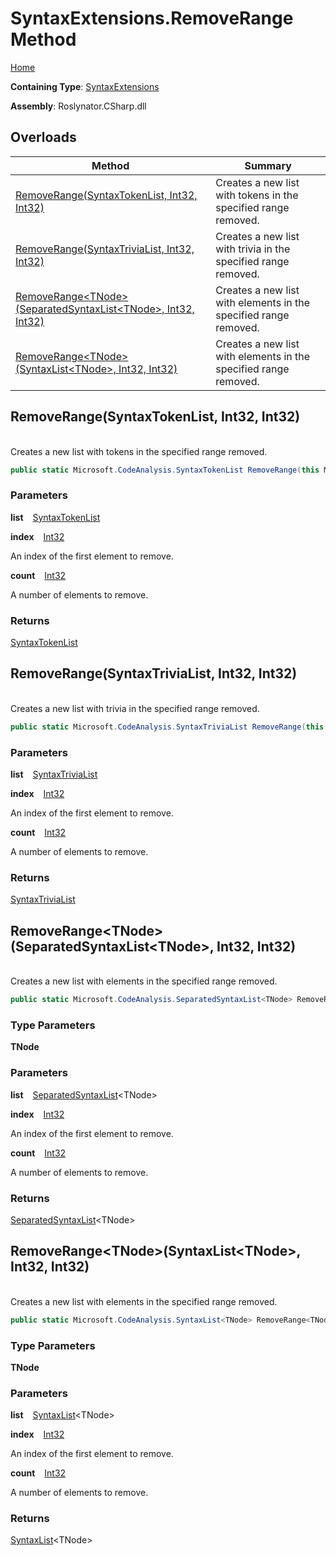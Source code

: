 # SyntaxExtensions\.RemoveRange Method

[Home](../../../../README.md)

**Containing Type**: [SyntaxExtensions](../README.md)

**Assembly**: Roslynator\.CSharp\.dll

## Overloads

| Method | Summary |
| ------ | ------- |
| [RemoveRange(SyntaxTokenList, Int32, Int32)](../RemoveRange/README.md#Roslynator_CSharp_SyntaxExtensions_RemoveRange_Microsoft_CodeAnalysis_SyntaxTokenList_System_Int32_System_Int32_) | Creates a new list with tokens in the specified range removed\. |
| [RemoveRange(SyntaxTriviaList, Int32, Int32)](../RemoveRange/README.md#Roslynator_CSharp_SyntaxExtensions_RemoveRange_Microsoft_CodeAnalysis_SyntaxTriviaList_System_Int32_System_Int32_) | Creates a new list with trivia in the specified range removed\. |
| [RemoveRange\<TNode>(SeparatedSyntaxList\<TNode>, Int32, Int32)](#Roslynator_CSharp_SyntaxExtensions_RemoveRange__1_Microsoft_CodeAnalysis_SeparatedSyntaxList___0__System_Int32_System_Int32_) | Creates a new list with elements in the specified range removed\. |
| [RemoveRange\<TNode>(SyntaxList\<TNode>, Int32, Int32)](#Roslynator_CSharp_SyntaxExtensions_RemoveRange__1_Microsoft_CodeAnalysis_SyntaxList___0__System_Int32_System_Int32_) | Creates a new list with elements in the specified range removed\. |

## RemoveRange\(SyntaxTokenList, Int32, Int32\) <a name="Roslynator_CSharp_SyntaxExtensions_RemoveRange_Microsoft_CodeAnalysis_SyntaxTokenList_System_Int32_System_Int32_"></a>

\
Creates a new list with tokens in the specified range removed\.

```csharp
public static Microsoft.CodeAnalysis.SyntaxTokenList RemoveRange(this Microsoft.CodeAnalysis.SyntaxTokenList list, int index, int count)
```

### Parameters

**list** &ensp; [SyntaxTokenList](https://docs.microsoft.com/en-us/dotnet/api/microsoft.codeanalysis.syntaxtokenlist)

**index** &ensp; [Int32](https://docs.microsoft.com/en-us/dotnet/api/system.int32)

An index of the first element to remove\.

**count** &ensp; [Int32](https://docs.microsoft.com/en-us/dotnet/api/system.int32)

A number of elements to remove\.

### Returns

[SyntaxTokenList](https://docs.microsoft.com/en-us/dotnet/api/microsoft.codeanalysis.syntaxtokenlist)

## RemoveRange\(SyntaxTriviaList, Int32, Int32\) <a name="Roslynator_CSharp_SyntaxExtensions_RemoveRange_Microsoft_CodeAnalysis_SyntaxTriviaList_System_Int32_System_Int32_"></a>

\
Creates a new list with trivia in the specified range removed\.

```csharp
public static Microsoft.CodeAnalysis.SyntaxTriviaList RemoveRange(this Microsoft.CodeAnalysis.SyntaxTriviaList list, int index, int count)
```

### Parameters

**list** &ensp; [SyntaxTriviaList](https://docs.microsoft.com/en-us/dotnet/api/microsoft.codeanalysis.syntaxtrivialist)

**index** &ensp; [Int32](https://docs.microsoft.com/en-us/dotnet/api/system.int32)

An index of the first element to remove\.

**count** &ensp; [Int32](https://docs.microsoft.com/en-us/dotnet/api/system.int32)

A number of elements to remove\.

### Returns

[SyntaxTriviaList](https://docs.microsoft.com/en-us/dotnet/api/microsoft.codeanalysis.syntaxtrivialist)

## RemoveRange\<TNode>\(SeparatedSyntaxList\<TNode>, Int32, Int32\) <a name="Roslynator_CSharp_SyntaxExtensions_RemoveRange__1_Microsoft_CodeAnalysis_SeparatedSyntaxList___0__System_Int32_System_Int32_"></a>

\
Creates a new list with elements in the specified range removed\.

```csharp
public static Microsoft.CodeAnalysis.SeparatedSyntaxList<TNode> RemoveRange<TNode>(this Microsoft.CodeAnalysis.SeparatedSyntaxList<TNode> list, int index, int count) where TNode : Microsoft.CodeAnalysis.SyntaxNode
```

### Type Parameters

**TNode**

### Parameters

**list** &ensp; [SeparatedSyntaxList](https://docs.microsoft.com/en-us/dotnet/api/microsoft.codeanalysis.separatedsyntaxlist-1)\<TNode>

**index** &ensp; [Int32](https://docs.microsoft.com/en-us/dotnet/api/system.int32)

An index of the first element to remove\.

**count** &ensp; [Int32](https://docs.microsoft.com/en-us/dotnet/api/system.int32)

A number of elements to remove\.

### Returns

[SeparatedSyntaxList](https://docs.microsoft.com/en-us/dotnet/api/microsoft.codeanalysis.separatedsyntaxlist-1)\<TNode>

## RemoveRange\<TNode>\(SyntaxList\<TNode>, Int32, Int32\) <a name="Roslynator_CSharp_SyntaxExtensions_RemoveRange__1_Microsoft_CodeAnalysis_SyntaxList___0__System_Int32_System_Int32_"></a>

\
Creates a new list with elements in the specified range removed\.

```csharp
public static Microsoft.CodeAnalysis.SyntaxList<TNode> RemoveRange<TNode>(this Microsoft.CodeAnalysis.SyntaxList<TNode> list, int index, int count) where TNode : Microsoft.CodeAnalysis.SyntaxNode
```

### Type Parameters

**TNode**

### Parameters

**list** &ensp; [SyntaxList](https://docs.microsoft.com/en-us/dotnet/api/microsoft.codeanalysis.syntaxlist-1)\<TNode>

**index** &ensp; [Int32](https://docs.microsoft.com/en-us/dotnet/api/system.int32)

An index of the first element to remove\.

**count** &ensp; [Int32](https://docs.microsoft.com/en-us/dotnet/api/system.int32)

A number of elements to remove\.

### Returns

[SyntaxList](https://docs.microsoft.com/en-us/dotnet/api/microsoft.codeanalysis.syntaxlist-1)\<TNode>

